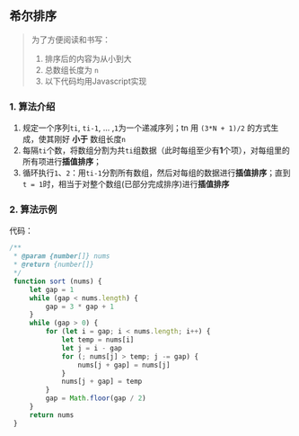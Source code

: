 ## 希尔排序

> 为了方便阅读和书写：
> 1. 排序后的内容为从小到大
> 2. 总数组长度为 `n`
> 3. 以下代码均用Javascript实现

### 1. 算法介绍
1. 规定一个序列`ti`, `ti-1`, ... ,`1`为一个递减序列；tn 用 `(3*N + 1)/2` 的方式生成，使其刚好 **小于** 数组长度`n`
2. 每隔`ti`个数，将数组分割为共`ti`组数据（此时每组至少有**1**个项），对每组里的所有项进行**插值排序**；
3. 循环执行`1`、`2`：用`ti-1`分割所有数组，然后对每组的数据进行**插值排序**；直到`t = 1`时，相当于对整个数组(已部分完成排序)进行**插值排序**

### 2. 算法示例
代码：
```javascript
/**
 * @param {number[]} nums
 * @return {number[]}
 */
 function sort (nums) {
     let gap = 1
     while (gap < nums.length) {
         gap = 3 * gap + 1
     }
     while (gap > 0) {
         for (let i = gap; i < nums.length; i++) {
             let temp = nums[i]
             let j = i - gap
             for (; nums[j] > temp; j -= gap) {
                 nums[j + gap] = nums[j]
             }
             nums[j + gap] = temp
         }
         gap = Math.floor(gap / 2)
     }
     return nums
 }
```
